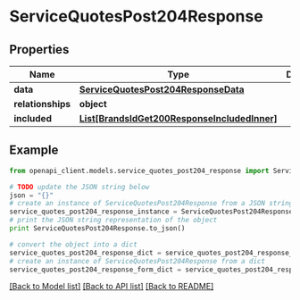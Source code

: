 # ServiceQuotesPost204Response


## Properties
Name | Type | Description | Notes
------------ | ------------- | ------------- | -------------
**data** | [**ServiceQuotesPost204ResponseData**](ServiceQuotesPost204ResponseData.md) |  | [optional] 
**relationships** | **object** |  | [optional] 
**included** | [**List[BrandsIdGet200ResponseIncludedInner]**](BrandsIdGet200ResponseIncludedInner.md) |  | [optional] 

## Example

```python
from openapi_client.models.service_quotes_post204_response import ServiceQuotesPost204Response

# TODO update the JSON string below
json = "{}"
# create an instance of ServiceQuotesPost204Response from a JSON string
service_quotes_post204_response_instance = ServiceQuotesPost204Response.from_json(json)
# print the JSON string representation of the object
print ServiceQuotesPost204Response.to_json()

# convert the object into a dict
service_quotes_post204_response_dict = service_quotes_post204_response_instance.to_dict()
# create an instance of ServiceQuotesPost204Response from a dict
service_quotes_post204_response_form_dict = service_quotes_post204_response.from_dict(service_quotes_post204_response_dict)
```
[[Back to Model list]](../README.md#documentation-for-models) [[Back to API list]](../README.md#documentation-for-api-endpoints) [[Back to README]](../README.md)


